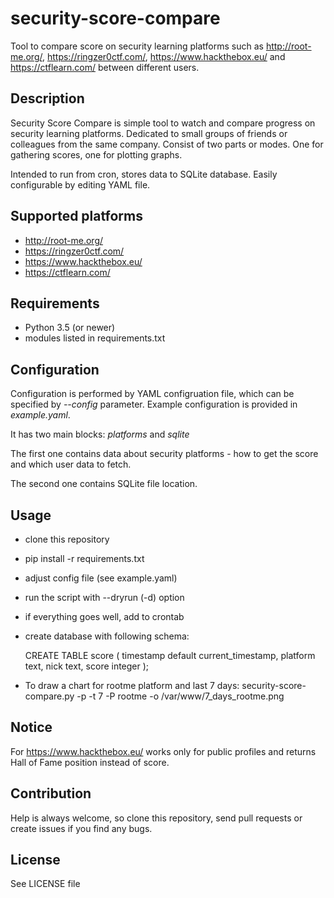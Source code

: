 # security-score-compare
Tool to compare score on security learning platforms such as http://root-me.org/,
https://ringzer0ctf.com/, https://www.hackthebox.eu/ and https://ctflearn.com/
between different users.

Description
---------
Security Score Compare is simple tool to watch and compare progress on security
learning platforms. Dedicated to small groups of friends or colleagues from the
same company.
Consist of two parts or modes. One for gathering scores, one for plotting graphs.

Intended to run from cron, stores data to SQLite database. Easily configurable
by editing YAML file.

Supported platforms
---------
- http://root-me.org/
- https://ringzer0ctf.com/
- https://www.hackthebox.eu/
- https://ctflearn.com/

Requirements
---------
- Python 3.5 (or newer)
- modules listed in requirements.txt

Configuration
---------
Configuration is performed by YAML configruation file, which can be specified
by *--config* parameter. Example configuration is provided in *example.yaml*.

It has two main blocks: *platforms* and *sqlite*

The first one contains data about security platforms - how to get the score and
which user data to fetch.

The second one contains SQLite file location.

Usage
---------
- clone this repository
- pip install -r requirements.txt
- adjust config file (see example.yaml)
- run the script with --dryrun (-d) option
- if everything goes well, add to crontab
- create database with following schema:

  CREATE TABLE score (
          timestamp default current_timestamp,
          platform text,
          nick text,
          score integer
  );


- To draw a chart for rootme platform and last 7 days:
   security-score-compare.py -p -t 7 -P rootme -o /var/www/7_days_rootme.png

Notice
---------
For https://www.hackthebox.eu/ works only for public profiles and returns
Hall of Fame position instead of score.


Contribution
---------
Help is always welcome, so clone this repository, send pull requests or create
issues if you find any bugs.

License
---------
See LICENSE file
